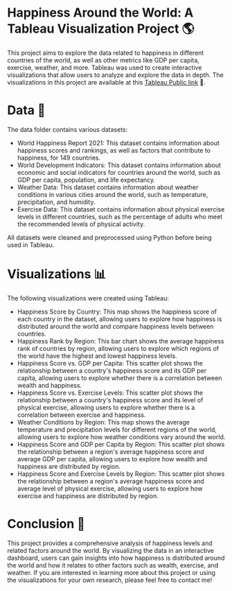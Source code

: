 # Happiness Around the World: A Tableau Visualization Project 🌎

This project aims to explore the data related to happiness in different countries of the world, as well as other metrics like GDP per capita, exercise, weather, and more. Tableau was used to create interactive visualizations that allow users to analyze and explore the data in depth. The visualizations in this project are available at this <a href="https://public.tableau.com/app/profile/pauclaret/viz/happiness_16815247750640/felicidad">Tableau Public link</a> 🤗.

# Data 🔢
The data folder contains various datasets:

- World Happiness Report 2021: This dataset contains information about happiness scores and rankings, as well as factors that contribute to happiness, for 149 countries.
- World Development Indicators: This dataset contains information about economic and social indicators for countries around the world, such as GDP per capita, population, and life expectancy.
- Weather Data: This dataset contains information about weather conditions in various cities around the world, such as temperature, precipitation, and humidity.
- Exercise Data: This dataset contains information about physical exercise levels in different countries, such as the percentage of adults who meet the recommended levels of physical activity.

All datasets were cleaned and preprocessed using Python before being used in Tableau.

# Visualizations 📊
The following visualizations were created using Tableau:

- Happiness Score by Country: This map shows the happiness score of each country in the dataset, allowing users to explore how happiness is distributed around the world and compare happiness levels between countries.
- Happiness Rank by Region: This bar chart shows the average happiness rank of countries by region, allowing users to explore which regions of the world have the highest and lowest happiness levels.
- Happiness Score vs. GDP per Capita: This scatter plot shows the relationship between a country's happiness score and its GDP per capita, allowing users to explore whether there is a correlation between wealth and happiness.
- Happiness Score vs. Exercise Levels: This scatter plot shows the relationship between a country's happiness score and its level of physical exercise, allowing users to explore whether there is a correlation between exercise and happiness.
- Weather Conditions by Region: This map shows the average temperature and precipitation levels for different regions of the world, allowing users to explore how weather conditions vary around the world.
- Happiness Score and GDP per Capita by Region: This scatter plot shows the relationship between a region's average happiness score and average GDP per capita, allowing users to explore how wealth and happiness are distributed by region.
- Happiness Score and Exercise Levels by Region: This scatter plot shows the relationship between a region's average happiness score and average level of physical exercise, allowing users to explore how exercise and happiness are distributed by region.

# Conclusion 🌟
This project provides a comprehensive analysis of happiness levels and related factors around the world. By visualizing the data in an interactive dashboard, users can gain insights into how happiness is distributed around the world and how it relates to other factors such as wealth, exercise, and weather. If you are interested in learning more about this project or using the visualizations for your own research, please feel free to contact me!